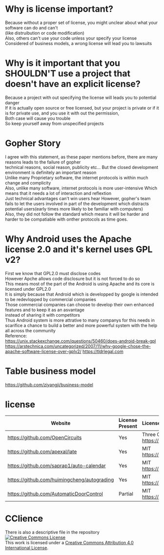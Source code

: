 # Why is license important?
Because without a proper set of license, you might unclear about what your software can do and can't  
(like distruibution or code modification)  
Also, others can't use your code unless your specify your license  
Considered of business models, a wrong license will lead you to lawsuits  
# Why is it important that you SHOULDN'T use a project that doesn't have an explicit license?  
Because a project with out specifying the license will leads you to potential danger  
If it is actually open source or free licensed, but your project is private
or if it is for private use, and you use it with out the permission,  
Both case will cause you trouble  
So keep yourself away from unspecified projects  
# Gopher Story
I agree with this statement, as these paper mentions before, there are many reasons leads to the failure of gopher  
technical reasons, social reason, publicity etc... But the closed development environment is definitely an important reason  
Unlike many Proprietary software, the internet protocols is within much change and complicity  
Also, unlike many software, internet protocols is more user-intensive 
Which means that it needs a lot of interaction and reflextion  
Just technical advantages can't win users hear 
However, gopher's team fails to let the users involved in part of the development 
which distracts potential users(early times more likely to be familiar with computers)  
Also, they did not follow the standard which means it will be harder and harder to be compatiable with onther protocols as time goes.
# Why Android uses the Apache license 2.0 and it's kernel uses GPL v2?
First we know that GPL2.0 must disclose codes  
However Apche allows code disclosure but it is not forced to do so  
This means most of the part of the Android is using Apache and its core is licensed under GPL2.0  
It is simply because that Android which is developped by google is intended to be redevlopped by commercial companies  
Those commercial companies can choose to develop their own enhanced features and to keep it as an asvantage  
instead of sharing it with competitors  
Thus Android system is more attrative to many companys for this needs in scarifice a chance to build a 
better and more powerful system with the help all across the community  
Reference:  
https://unix.stackexchange.com/questions/50460/does-android-break-gpl
https://arstechnica.com/uncategorized/2007/11/why-google-chose-the-apache-software-license-over-gplv2/
https://tldrlegal.com  
# Table business model
https://github.com/ziyangji/business-model  
# license
Website | License Present | License
---------|:----------|:-------
https://github.com/OpenCircuits| Yes | Three Clause BSD License https://en.wikipedia.org/wiki/BSD_licenses
https://github.com/apexal/late| Yes | MIT https://en.wikipedia.org/wiki/MIT_License
https://github.com/saprap1/auto-calendar| Yes | MIT https://en.wikipedia.org/wiki/MIT_License
https://github.com/huimingcheng/autograding| Yes | MIT https://en.wikipedia.org/wiki/MIT_License
https://github.com/AutomaticDoorControl| Partial | MIT https://en.wikipedia.org/wiki/MIT_License  

# CClience
There is also a descriptive file in the repository    
<a rel="license" href="http://creativecommons.org/licenses/by/4.0/"><img alt="Creative Commons License" style="border-width:0" src="https://i.creativecommons.org/l/by/4.0/88x31.png" /></a><br />This work is licensed under a <a rel="license" href="http://creativecommons.org/licenses/by/4.0/">Creative Commons Attribution 4.0 International License</a>.
